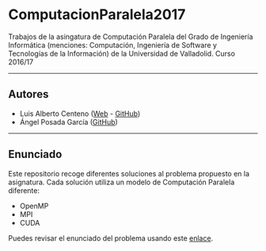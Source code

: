 # ComputacionParalela2017
Trabajos de la asingatura de Computación Paralela del Grado de Ingeniería
Informática (menciones: Computación, Ingeniería de Software y Tecnologías de la
Información) de la Universidad de Valladolid. Curso 2016/17

___
## Autores
- Luis Alberto Centeno ([Web](https://luiscbr.com) - [GitHub](https://github.com/luiscbr92))
- Ángel Posada García ([GitHub](https://github.com/Angelus9110))

___
## Enunciado

Este repositorio recoge diferentes soluciones al problema propuesto en la
asignatura. Cada solución utiliza un modelo de Computación Paralela diferente:

- OpenMP
- MPI
- CUDA

Puedes revisar el enunciado del problema usando este
[enlace](Enunciado/Enunciado.md).
